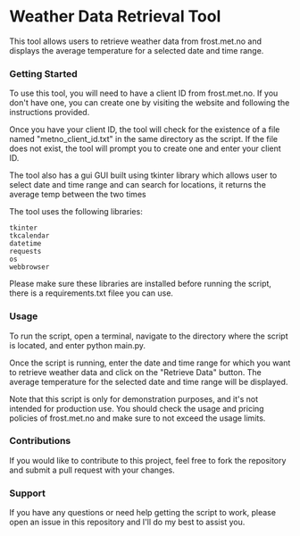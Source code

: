 # Weather Data Retrieval Tool

This tool allows users to retrieve weather data from frost.met.no and displays the average temperature for a selected date and time range.

### Getting Started

To use this tool, you will need to have a client ID from frost.met.no. If you don't have one, you can create one by visiting the website and following the instructions provided.

Once you have your client ID, the tool will check for the existence of a file named "metno_client_id.txt" in the same directory as the script. If the file does not exist, the tool will prompt you to create one and enter your client ID.

The tool also has a gui GUI built using tkinter library which allows user to select date and time range and can search for locations, it returns the average temp between the two times

The tool uses the following libraries:

    tkinter
    tkcalendar
    datetime
    requests
    os
    webbrowser

Please make sure these libraries are installed before running the script, there is a requirements.txt filee you can use.
### Usage

To run the script, open a terminal, navigate to the directory where the script is located, and enter python main.py.

Once the script is running, enter the date and time range for which you want to retrieve weather data and click on the "Retrieve Data" button. The average temperature for the selected date and time range will be displayed.

Note that this script is only for demonstration purposes, and it's not intended for production use. You should check the usage and pricing policies of frost.met.no and make sure to not exceed the usage limits.
### Contributions

If you would like to contribute to this project, feel free to fork the repository and submit a pull request with your changes.
### Support

If you have any questions or need help getting the script to work, please open an issue in this repository and I'll do my best to assist you.